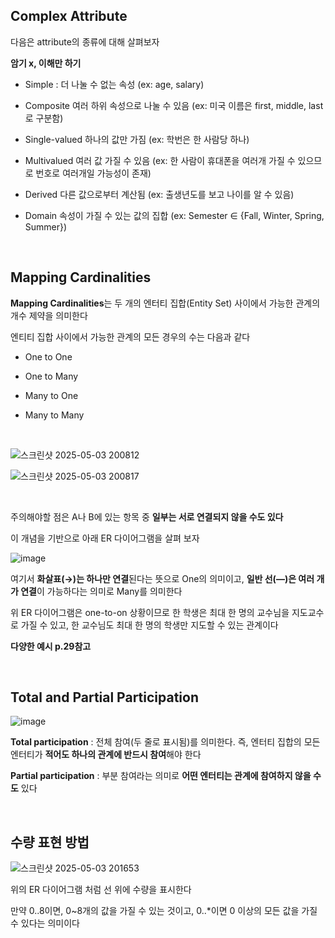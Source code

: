 ## Complex Attribute

다음은 attribute의 종류에 대해 살펴보자

**암기 x, 이해만 하기**

- Simple : 더 나눌 수 없는 속성	(ex: age, salary)

- Composite	여러 하위 속성으로 나눌 수 있음 (ex: 미국 이름은 first, middle, last로 구분함)

- Single-valued	하나의 값만 가짐 (ex: 학번은 한 사람당 하나)

- Multivalued	여러 값 가질 수 있음	(ex: 한 사람이 휴대폰을 여러개 가질 수 있으므로 번호로 여러개일 가능성이 존재)

- Derived	다른 값으로부터 계산됨	(ex: 출생년도를 보고 나이를 알 수 있음)

- Domain	속성이 가질 수 있는 값의 집합	 (ex: Semester ∈ {Fall, Winter, Spring, Summer})

<br/>

## Mapping Cardinalities

**Mapping Cardinalities**는 두 개의 엔터티 집합(Entity Set) 사이에서 가능한 관계의 개수 제약을 의미한다 

엔티티 집합 사이에서 가능한 관계의 모든 경우의 수는 다음과 같다 

- One to One	

- One to Many	

- Many to One	

- Many to Many	

<br/>

![스크린샷 2025-05-03 200812](https://github.com/user-attachments/assets/f7fc46b9-395c-4c00-8ec0-07f659813c3b)

![스크린샷 2025-05-03 200817](https://github.com/user-attachments/assets/a1051505-58c3-4352-b110-74f0cbb6a366)

<br/>

주의해야할 점은 A나 B에 있는 항목 중 **일부는 서로 연결되지 않을 수도 있다**

이 개념을 기반으로 아래 ER 다이어그램을 살펴 보자 

![image](https://github.com/user-attachments/assets/e22563ab-65b0-4f4e-ab3e-7ce38fa45913)

여기서 **화살표(→)는 하나만 연결**된다는 뜻으로 One의 의미이고, **일반 선(—)은	여러 개가 연결**이 가능하다는 의미로 Many를 의미한다

위 ER 다이어그램은 one-to-on 상황이므로 한 학생은 최대 한 명의 교수님을 지도교수로 가질 수 있고, 한 교수님도 최대 한 명의 학생만 지도할 수 있는 관계이다 

**다양한 예시 p.29참고**

<br/>

## Total and Partial Participation

![image](https://github.com/user-attachments/assets/4b773c06-f693-498b-a11b-adfb9d799578)

**Total participation** : 전체 참여(두 줄로 표시됨)를 의미한다. 즉, 엔터티 집합의 모든 엔터티가 **적어도 하나의 관계에 반드시 참여**해야 한다

**Partial participation** : 부분 참여라는 의미로 **어떤 엔터티는 관계에 참여하지 않을 수도** 있다 

<br/>

## 수량 표현 방법 

![스크린샷 2025-05-03 201653](https://github.com/user-attachments/assets/ac0a85be-1637-42c6-8916-f3acfcd4f204)

위의 ER 다이어그램 처럼 선 위에 수량을 표시한다 

만약 0..8이면, 0~8개의 값을 가질 수 있는 것이고, 0..*이면 0 이상의 모든 값을 가질 수 있다는 의미이다 


















